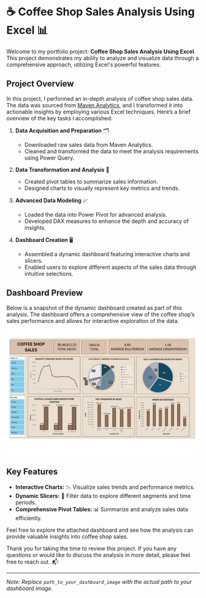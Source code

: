 # ☕ Coffee Shop Sales Analysis Using Excel 📊

Welcome to my portfolio project: **Coffee Shop Sales Analysis Using Excel**. This project demonstrates my ability to analyze and visualize data through a comprehensive approach, utilizing Excel's powerful features.

## Project Overview

In this project, I performed an in-depth analysis of coffee shop sales data. The data was sourced from [Maven Analytics](https://mavenanalytics.io/), and I transformed it into actionable insights by employing various Excel techniques. Here’s a brief overview of the key tasks I accomplished:

1. **Data Acquisition and Preparation** 🗂️
   - Downloaded raw sales data from Maven Analytics.
   - Cleaned and transformed the data to meet the analysis requirements using Power Query.

2. **Data Transformation and Analysis** 🔄
   - Created pivot tables to summarize sales information.
   - Designed charts to visually represent key metrics and trends.

3. **Advanced Data Modeling** 📈
   - Loaded the data into Power Pivot for advanced analysis.
   - Developed DAX measures to enhance the depth and accuracy of insights.

4. **Dashboard Creation** 🖥️
   - Assembled a dynamic dashboard featuring interactive charts and slicers.
   - Enabled users to explore different aspects of the sales data through intuitive selections.

## Dashboard Preview

Below is a snapshot of the dynamic dashboard created as part of this analysis. The dashboard offers a comprehensive view of the coffee shop’s sales performance and allows for interactive exploration of the data.

![Dashboard Preview](https://github.com/sparkkplug/excel_coffee_shop/blob/main/COFFEE%20SHOP%20REPORT-1.png)

## Key Features

- **Interactive Charts:** 📉 Visualize sales trends and performance metrics.
- **Dynamic Slicers:** 🧩 Filter data to explore different segments and time periods.
- **Comprehensive Pivot Tables:** 📊 Summarize and analyze sales data efficiently.

Feel free to explore the attached dashboard and see how the analysis can provide valuable insights into coffee shop sales.

Thank you for taking the time to review this project. If you have any questions or would like to discuss the analysis in more detail, please feel free to reach out. 📬

---

*Note: Replace `path_to_your_dashboard_image` with the actual path to your dashboard image.*
